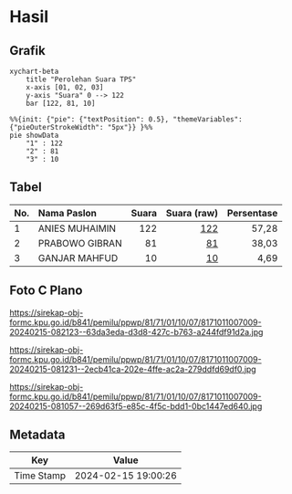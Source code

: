 # Hasil

## Grafik

```mermaid
xychart-beta
    title "Perolehan Suara TPS"
    x-axis [01, 02, 03]
    y-axis "Suara" 0 --> 122
    bar [122, 81, 10]
```

```mermaid
%%{init: {"pie": {"textPosition": 0.5}, "themeVariables": {"pieOuterStrokeWidth": "5px"}} }%%
pie showData
    "1" : 122
    "2" : 81
    "3" : 10
```

## Tabel

| No. | Nama Paslon    | Suara | Suara (raw) | Persentase |
|:--- |:-------------- | -----:| -----------:| ----------:|
| 1   | ANIES MUHAIMIN | 122   | [122][p-1]  | 57,28      |
| 2   | PRABOWO GIBRAN | 81    | [81][p-2]   | 38,03      |
| 3   | GANJAR MAHFUD  | 10    | [10][p-3]   | 4,69       |


[p-1]: https://github.com/gigit-pemilu/pemilu-2024-81-maluku/blob/main/pilpres/hitung-suara/sub/81-maluku/sub/71-kota-ambon/sub/01-nusaniwe/sub/1007-wainitu/sub/009-tps/sub/paslon-1.txt
[p-2]: https://github.com/gigit-pemilu/pemilu-2024-81-maluku/blob/main/pilpres/hitung-suara/sub/81-maluku/sub/71-kota-ambon/sub/01-nusaniwe/sub/1007-wainitu/sub/009-tps/sub/paslon-2.txt
[p-3]: https://github.com/gigit-pemilu/pemilu-2024-81-maluku/blob/main/pilpres/hitung-suara/sub/81-maluku/sub/71-kota-ambon/sub/01-nusaniwe/sub/1007-wainitu/sub/009-tps/sub/paslon-3.txt

## Foto C Plano

https://sirekap-obj-formc.kpu.go.id/b841/pemilu/ppwp/81/71/01/10/07/8171011007009-20240215-082123--63da3eda-d3d8-427c-b763-a244fdf91d2a.jpg

https://sirekap-obj-formc.kpu.go.id/b841/pemilu/ppwp/81/71/01/10/07/8171011007009-20240215-081231--2ecb41ca-202e-4ffe-ac2a-279ddfd69df0.jpg

https://sirekap-obj-formc.kpu.go.id/b841/pemilu/ppwp/81/71/01/10/07/8171011007009-20240215-081057--269d63f5-e85c-4f5c-bdd1-0bc1447ed640.jpg


## Metadata

| Key        | Value               |
| ---------- | ------------------- |
| Time Stamp | 2024-02-15 19:00:26 |



